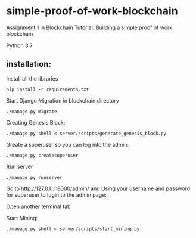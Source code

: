 # simple-proof-of-work-blockchain
Assignment 1 in Blockchain Tutorial: Building a simple proof of work blockchain

Python 3.7

## installation:

Install all the libraries
```
pip install -r requirements.txt 
```

Start Django Migration in blockchain directory
```
./manage.py migrate
```

Creating Genesis Block:
```
./manage.py shell < server/scripts/generate_genesis_block.py
```

Greate a superuser so you can log into the admin:
```
./manage.py createsuperuser
```

Run server
```
./manage.py runserver
```

Go to http://127.0.0.1:8000/admin/ and Using your username and password for superuser to login to the admin page:

Open another terminal tab

Start Mining:
```
./manage.py shell < server/scripts/start_mining.py
```
